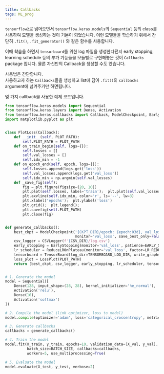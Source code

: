 ```yaml
---
title: Callbacks
tags: ML_prog
---
```


`tensorflow2`로 넘어오면서 `tensorflow.keras.models`의 `Sequential` 등의 class를 사용하여 모델을 생성하는 것이 기본이 되었습니다. 이런 모델들을 학습하기 위해서 간단히 `.fit()`, `.fit_generator()` 와 같은 함수를 사용합니다. <br>

이때 학습을 하면서 `tensorboard`를 위한 log 파일을 생성한다던지 early stopping, learning schedule 등의 부가 기능들을 모듈별로 구현해놓은 것이 `Callbacks` package 입니다. 물론 자신만의 Callback을 생성할 수도 있습니다.<br>

사용법은 간단합니다. <br>
사용하고자 하는 `Callbacks`들을 생성하고 list에 담아 `.fit()`의 `callbacks` argument에 넘겨주기만 하면됩니다. <br>

몇 가지 callback을 사용한 예제 코드입니다. <br>


```python
from tensorflow.keras.models import Sequential
from tensorflow.keras.layers import Dense, Activation
from tensorflow.keras.callbacks import Callback, ModelCheckpoint, EarlyStopping, ReduceLROnPlateau, CSVLogger, TensorBoard
import matplotlib.pyplot as plt


class PlotLoss(Callback):
    def __init__(self, PLOT_PATH):
        self.PLOT_PATH = PLOT_PATH
    def on_train_begin(self, logs={}):
        self.losses = []
        self.val_losses = []
        self.idx_min = -1
    def on_epoch_end(self, epoch, logs={}):
        self.losses.append(logs.get('loss'))
        self.val_losses.append(logs.get('val_loss'))
        self.idx_min = np.argmin(self.val_losses)
    def _save_fig(self):
        fig = plt.figure(figsize=(20, 10))
        plt.plot(self.losses, label='train');  plt.plot(self.val_losses, label='val')
        plt.axvline(self.idx_min, color='r', ls='--', lw=3)
        plt.xlabel('epochs');  plt.ylabel('loss')
        plt.grid();  plt.legend();
        plt.savefig(self.PLOT_PATH)
        plt.close(fig)


def generate_callbacks():
    best_ckpt = ModelCheckpoint('{CKPT_DIR}/epoch: {epoch:03d}, val_loss: {val_loss:.4f}.hdf5',
                                monitor='val_loss', save_best_only=False)
    csv_logger = CSVLogger(f'{CSV_DIR}/log.csv')
    early_stopping = EarlyStopping(monitor='val_loss', patience=EARLY_STOPPING_PATIENCE, restore_best_weights=True, verbose=1)
    lr_scheduler = ReduceLROnPlateau(monitor='val_loss', factor=LR_REDUCE_FACTOR, patience=LR_REDUCE_PATIENCE, verbose=1)
    tensorboard = TensorBoard(log_dir=TENSORBOARD_LOG_DIR, write_graph=True, write_images=True)
    loss_plot = LossPlot(PLOT_PATH)
    return [best_ckpt, csv_logger, early_stopping, lr_scheduler, tensorboard, loss_plot]


# 1. Generate the model
model = Sequential([
    Dense(128, input_shape=(28, 28), kernel_initializer='he_normal'),
    Activation('relu'),
    Dense(10),
    Activation('softmax')
])

# 2. Compile the model (link optimizer, loss to model)
model.compile(optimizer='adam', loss='categorical_crossentropy', metrics=['accuracy'])

# 3. Generate callbacks
callbacks = generate_callbacks()

# 4. Train the model
model.fit(X_train, y_train, epochs=10, validation_data=(X_val, y_val),
          batch_size=BATCH_SIZE, callbacks=callbacks,
          workers=5, use_multiprocessing=True)

# 5. Evaluate the model
model.evaluate(X_test, y_test, verbose=2)
```
